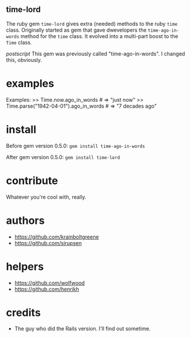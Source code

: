 time-lord
---------
The ruby gem `time-lord` gives extra (needed) methods to the ruby `time` class.
Originally started as gem that gave dwevelopers the `time-ago-in-words` method for the `time` class.
It evolved into a multi-part boost to the `Time` class.


*postscript* This gem was previously called "time-ago-in-words".
I changed this, obviously.


examples
========
Examples:
    >> Time.now.ago_in_words # => "just now"
    >> Time.parse("1942-04-01").ago_in_words # => "7 decades ago"


install
=======
Before gem version 0.5.0:
`gem install time-ago-in-words`

After gem version 0.5.0:
`gem install time-lord`


contribute
==========
Whatever you're cool with, really.


authors
=======
* https://github.com/krainboltgreene
* https://github.com/sirupsen


helpers
=======
* https://github.com/wolfwood
* https://github.com/henrikh


credits
=======
* The guy who did the Rails version. I'll find out sometime.